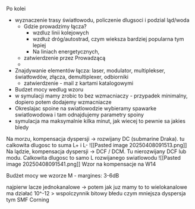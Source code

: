 
Po kolei
- wyznaczenie trasy światłowodu, policzenie dlugsoci i podzial ląd/woda
	- Gdzie prowadzimy łącza?
		- wzdluz linii kolejowych
		- wzdłuż dróg/autostrad, czym wieksza bardziej popularna tym lepiej
		- Na liniach energetycznych, 
	- zatwierdzenie przez Prowadzącą
	- 
- Znajdywanie elementów łącza: laser, modulator, multiplekser, światłowdów, złącza, demultiplexer, odbiorniki
	- zatwierdzenie - mail z kartami katalogowymi
- Budzet mocy wedlug wzoru 
- w symulacji mamy zrobic to bez wzmacniaczy - przypadek minimalny, dopiero potem dodajemy wzmacniacze
- Okreslajac spoine na swiatlowodzie wybieramy spawarke swiatlowodowa i tam odnajdujemy parametry spoiny
- symulacja ma maksymalnie kilka minut, jak wiecej to pewnie sa jakies bledy




Na morzu, kompensacja dyspersji ->  rozwijany DC (submarine Draka). tu calkowita dlugosc to suma L+ i L-
![[Pasted image 20250408091513.png]]
Na lądzie, kompensacja dyspersji -> DCF / DCM. Tu nierozwijany DCF lub modu. Calkowita dlugosc to samo L rozwijanego swiatlowodu
![[Pasted image 20250408091541.png]]
Wzor na kompensacje na W14

Budżet mocy
	we wzorze M - margines: 3-6dB
	 


najpierw lacze jednokanalowe -> potem jak juz mamy to to wielokanalowe
ma działać
10^-12 > wspolczynnik bitowy błedu
czym mniejsza dyspersja tym 
SMF Corning
